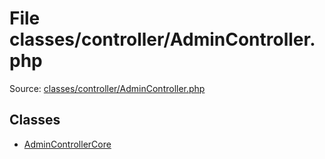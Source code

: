 File classes/controller/AdminController.php
=========

Source: [classes/controller/AdminController.php](https://github.com/PrestaShop/PrestaShop/blob/1.6.0.1/classes/controller/AdminController.php)


Classes
-------

* [AdminControllerCore](class.AdminControllerCore.md)

